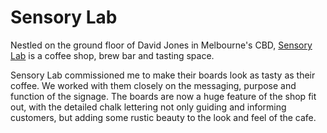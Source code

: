 # Sensory Lab

Nestled on the ground floor of David Jones in Melbourne's CBD, [Sensory Lab](http://www.sensorylab.com.au/) is a coffee shop, brew bar and tasting space. 

Sensory Lab commissioned me to make their boards look as tasty as their coffee. We worked with them closely on the messaging, purpose and function of the signage. The boards are now a huge feature of the shop fit out, with the detailed chalk lettering not only guiding and informing customers, but adding some rustic beauty to the look and feel of the cafe.
